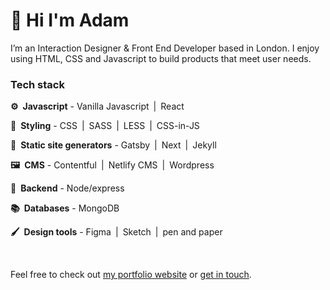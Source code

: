 # 👋 Hi I'm Adam

I’m an Interaction Designer & Front End Developer based in London. I enjoy using HTML, CSS and Javascript to build products that meet user needs. 

### Tech stack
**⚙️ Javascript** - Vanilla Javascript | React

**🎨 Styling** - CSS | SASS | LESS | CSS-in-JS

**📄 Static site generators** - Gatsby | Next | Jekyll

**🖼 CMS** - Contentful | Netlify CMS | Wordpress

**🔐 Backend** - Node/express

**📚 Databases** - MongoDB

**🖌 Design tools** - Figma | Sketch | pen and paper

<br>

Feel free to check out [my portfolio website](https://www.adamparsons.me) or [get in touch](https://www.adamparsons.me/#contact).

